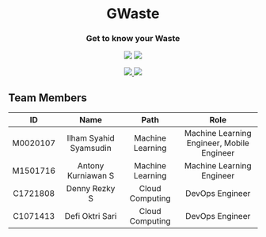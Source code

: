 <h1 align="center">GWaste</h1>
<h3 align="center">Get to know your Waste</h2>

<p align="center">
  <img src="https://img.shields.io/badge/Project-GWaste-F44336">
  <img src="https://img.shields.io/badge/ID-B21_CAP0176-F44336?">
</p>

<p align="center">
  <a href="https://github.com/GWaste/waste-classifer">
      <img src="https://img.shields.io/badge/Tensorflow-Waste_Classifier-FF6F00?style=flat&logo=Tensorflow"></img>
  </a>
  <a href="https://github.com/GWaste/waste-android">
      <img src="https://img.shields.io/badge/Kotlin-Android-0078E2?style=flat&logo=Kotlin"></img>
  </a>
</p>

## Team Members

|    ID      |        Name              |        Path        |                  Role                      |
| :--------: | :----------------------: | :----------------: | :----------------------------------------: |
|  M0020107  |  Ilham Syahid Syamsudin  |  Machine Learning  | Machine Learning Engineer, Mobile Engineer |
|  M1501716  |  Antony Kurniawan S      |  Machine Learning  | Machine Learning Engineer                  |
|  C1721808  |  Denny Rezky S           |  Cloud Computing   | DevOps Engineer                            |
|  C1071413  |  Defi Oktri Sari         |  Cloud Computing   | DevOps Engineer                            |
